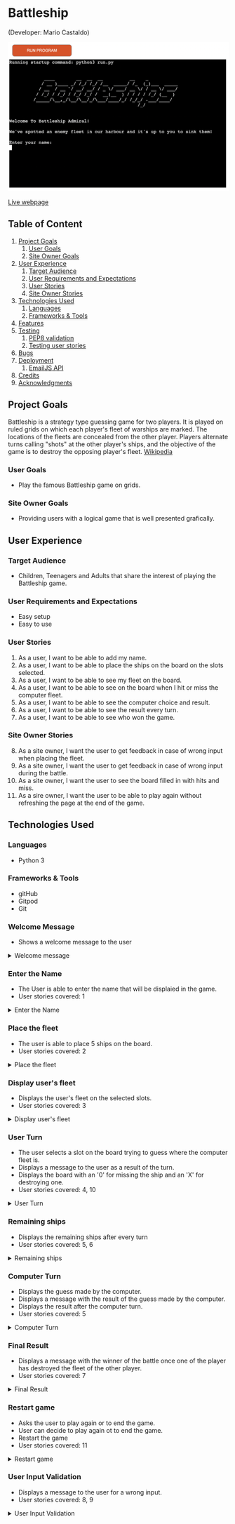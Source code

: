 # Battleship
(Developer: Mario Castaldo)

![Intro](docs/intro/intro-img.png)

[Live webpage](https://battleship-pp3-ci.herokuapp.com/)

## Table of Content

1. [Project Goals](#project-goals)
    1. [User Goals](#user-goals)
    2. [Site Owner Goals](#site-owner-goals)
2. [User Experience](#user-experience)
    1. [Target Audience](#target-audience)
    2. [User Requirements and Expectations](#user-requirements-and-expectations)
    3. [User Stories](#user-stories)
    4. [Site Owner Stories](#site-owner-stories)
3. [Technologies Used](#technologies-used)
    1. [Languages](#languages)
    2. [Frameworks & Tools](#frameworks-&-tools)
4. [Features](#features)
5. [Testing](#validation)
    1. [PEP8 validation](#pep8-validation)
    2. [Testing user stories](#testing-user-stories)
6. [Bugs](#Bugs)
7. [Deployment](#deployment)
    1. [EmailJS API](#emailjs-api)
8. [Credits](#credits)
9. [Acknowledgments](#acknowledgments)

## Project Goals
Battleship is a strategy type guessing game for two players. It is played on ruled grids on which each player's fleet of warships are marked. The locations of the fleets are concealed from the other player. Players alternate turns calling "shots" at the other player's ships, and the objective of the game is to destroy the opposing player's fleet.
[Wikipedia](https://en.wikipedia.org/wiki/Battleship_(game))

### User Goals
- Play the famous Battleship game on grids.

### Site Owner Goals
- Providing users with a logical game that is well presented grafically.

## User Experience

### Target Audience
- Children, Teenagers and Adults that share the interest of playing the Battleship game.

### User Requirements and Expectations
- Easy setup
- Easy to use

### User Stories
1. As a user, I want to be able to add my name.
2. As a user, I want to be able to place the ships on the board on the slots selected.
3. As a user, I want to be able to see my fleet on the board.
4. As a user, I want to be able to see on the board when I hit or miss the computer fleet.
5. As a user, I want to be able to see the computer choice and result.
6. As a user, I want to be able to see the result every turn.
7. As a user, I want to be able to see who won the game.

### Site Owner Stories
8. As a site owner, I want the user to get feedback in case of wrong input when placing the fleet.
9. As a site owner, I want the user to get feedback in case of wrong input during the battle.
10. As a site owner, I want the user to see the board filled in with hits and miss.
11. As a sire owner, I want the user to be able to play again without refreshing the page at the end of the game.

## Technologies Used

### Languages
- Python 3

### Frameworks & Tools
- gitHub
- Gitpod
- Git

### Welcome Message
- Shows a welcome message to the user

<details><summary>Welcome message</summary>
<img src="docs/features/intro-game.png">
</details>

### Enter the Name
- The User is able to enter the name that will be displaied in the game.
- User stories covered: 1

<details><summary>Enter the Name</summary>
<img src="docs/features/name-user.png">
</details>

### Place the fleet
- The user is able to place 5 ships on the board.
- User stories covered: 2

<details><summary>Place the fleet</summary>
<img src="docs/features/fleet-input.png">
</details>

### Display user's fleet
- Displays the user's fleet on the selected slots.
- User stories covered: 3

<details><summary>Display user's fleet</summary>
<img src="docs/features/user-fleet-board.png">
</details>

### User Turn
- The user selects a slot on the board trying to guess where the computer fleet is.
- Displays a message to the user as a result of the turn.
- Displays the board with an '0' for missing the ship and an 'X' for destroying one.
- User stories covered: 4, 10

<details><summary>User Turn</summary>
<img src="docs/features/hit-miss-board.png">
</details>

### Remaining ships
- Displays the remaining ships after every turn
- User stories covered: 5, 6

<details><summary>Remaining ships</summary>
<img src="docs/features/score.png">
</details>

### Computer Turn
- Displays the guess made by the computer.
- Displays a message with the result of the guess made by the computer.
- Displays the result after the computer turn.
- User stories covered: 5

<details><summary>Computer Turn</summary>
<img src="docs/features/computer-turn.png">
</details>

### Final Result
- Displays a message with the winner of the battle once one of the player has destroyed the fleet of the other player.
- User stories covered: 7

<details><summary>Final Result</summary>
<img src="docs/features/end-game.png">
</details>

### Restart game 
- Asks the user to play again or to end the game.
- User can decide to play again ot to end the game.
- Restart the game
- User stories covered: 11

<details><summary>Restart game</summary>
<img src="docs/features/play-again.png">
</details>

### User Input Validation
- Displays a message to the user for a wrong input.
- User stories covered: 8, 9

<details><summary>User Input Validation</summary>
<img src="docs/features/wrong-fleet-input.png">
<img src="docs/features/wrong-guess-input.png">
</details>




